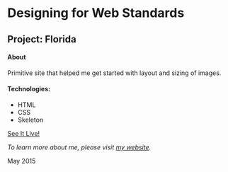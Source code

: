 # Designing for Web Standards
## Project: Florida

#### About
Primitive site that helped me get started with layout and sizing of images.

#### Technologies:
* HTML
* CSS
* Skeleton

[See It Live!](http://yxnely.github.io/dws2/Week2/main.html)

*To learn more about me, please visit [my website](www.yanelyramirez.com).*

May 2015
